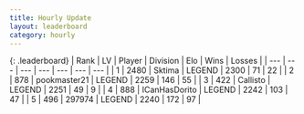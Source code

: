 ```yaml
---
title: Hourly Update
layout: leaderboard
category: hourly
---
```


{: .leaderboard}
| Rank | LV | Player | Division | Elo | Wins | Losses |
| --- | --- | --- | --- | --- | --- | --- |
| <span data-change="0">1</span> | 2480 | <span title="ID: 353063">Sktima</span> | LEGEND | <span data-change="0">2300</span> | <span data-change="0">71</span> | <span data-change="0">22</span> |
| <span data-change="0">2</span> | 878 | <span title="ID: 652474">pookmaster21</span> | LEGEND | <span data-change="0">2259</span> | <span data-change="0">146</span> | <span data-change="0">55</span> |
| <span data-change="0">3</span> | 422 | <span title="ID: 619928">Callisto</span> | LEGEND | <span data-change="4">2251</span> | <span data-change="3">49</span> | <span data-change="1">9</span> |
| <span data-change="0">4</span> | 888 | <span title="ID: 415713">ICanHasDorito</span> | LEGEND | <span data-change="0">2242</span> | <span data-change="0">103</span> | <span data-change="0">47</span> |
| <span data-change="0">5</span> | 496 | <span title="ID: 544038">297974</span> | LEGEND | <span data-change="0">2240</span> | <span data-change="0">172</span> | <span data-change="0">97</span> |